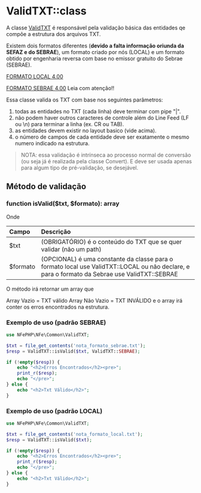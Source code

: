 # ValidTXT::class

A classe [ValidTXT](../src/Common/ValidTXT.php) é responsável pela validação básica das entidades qe compõe a estrutura dos arquivos TXT.

Existem dois formatos diferentes (**devido a falta informação oriunda da SEFAZ e do SEBRAE**), um formato criado por nós (LOCAL) e um formato obtido por engenharia reversa com base no emissor gratuito do Sebrae (SEBRAE).

[FORMATO LOCAL 4.00](txtlayout400.md)

[FORMATO SEBRAE 4.00](txtlayout400_sebrae.md) Leia com atenção!!

Essa classe valida os TXT com base nos seguintes parâmetros:

1. todas as entidades no TXT (cada linha) deve terminar com pipe "|".
2. não podem haver outros caracteres de controle além do Line Feed (LF ou \n) para terminar a linha (ex. CR ou TAB).
3. as entidades devem existir no layout basico (vide acima).
4. o número de campos de cada entidade deve ser exatamente o mesmo numero indicado na estrutura.

> NOTA: essa validação é intrínseca ao processo normal de conversão (ou seja já é realizada pela classe Convert). E deve ser usada apenas para algum tipo de pré-validação, se desejável.

## Método de validação

### function isValid($txt, $formato): array

Onde

| Campo | Descrição |
| :---- | :---- |
| $txt  | (OBRIGATÓRIO) é o conteúdo do TXT que se quer validar (não um path)|
| $formato | (OPCIONAL) é uma constante da classe para o formato local use ValidTXT::LOCAL ou não declare, e para o formato da Sebrae use ValidTXT::SEBRAE|

O método irá retornar um array que 

Array Vazio = TXT válido 
Array Não Vazio = TXT INVÁLIDO e o array irá conter os erros encontrados na estrutura.

### Exemplo de uso (padrão SEBRAE)

```php
use NFePHP\NFe\Common\ValidTXT;

$txt = file_get_contents('nota_formato_sebrae.txt');
$resp = ValidTXT::isValid($txt, ValidTXT::SEBRAE);

if (!empty($resp)) {
    echo "<h2>Erros Encontrados</h2><pre>";
    print_r($resp);
    echo "</pre>";
} else {
    echo "<h2>Txt Válido</h2>";
}

```

### Exemplo de uso (padrão LOCAL)

```php
use NFePHP\NFe\Common\ValidTXT;

$txt = file_get_contents('nota_formato_local.txt');
$resp = ValidTXT::isValid($txt);

if (!empty($resp)) {
    echo "<h2>Erros Encontrados</h2><pre>";
    print_r($resp);
    echo "</pre>";
} else {
    echo "<h2>Txt Válido</h2>";
}

```